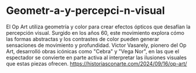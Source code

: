 # Geometr-a-y-percepci-n-visual
El Op Art utiliza geometría y color para crear efectos ópticos que desafían la percepción visual. Surgido en los años 60, este movimiento explora cómo las formas abstractas y los contrastes de color pueden generar sensaciones de movimiento y profundidad. Victor Vasarely, pionero del Op Art, desarrolló obras icónicas como "Cebra" y "Vega Nor", en las que el espectador se convierte en parte activa al interpretar las ilusiones visuales que estas piezas ofrecen.
https://historiasconarte.com/2024/09/16/op-art/
